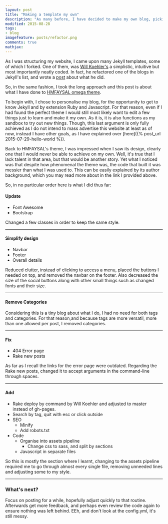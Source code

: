 ```yaml
---
layout: post
title: "Making a template my own"
description: "As many before, I have decided to make my own blog, picking a template was not easy, but it took longer to make it my own."
modified: 2015-08-28
tags:
- blog
imagefeature: posts/refactor.png
comments: true
mathjax:
---
```


As I was structuring my website, I came upon many Jekyll templates, some of which I forked.
One of them, was [Will Koehler's](http://willkoehler.net) a simplistic, intuitive but most importantly neatly coded.
In fact, he refactored one of the blogs in Jekyll's list, and wrote a [post](http://willkoehler.net/2014/08/26/save-50-hours-setting-up-your-jekyll-blog.html) about what he did.

So, in the same fashion, I took the long approach and this post is about what I have done to [HMFAYSAL omega theme](https://github.com/hmfaysal/hmfaysal-omega-theme).

To begin with, I chose to personalise my blog, for the opportunity to get to know Jekyll and by extension Ruby and Javascript.
For that reason, even if I had found the perfect theme I would still most likely want to edit a few things just to learn and make it my own.
As it is, it is also functions as my sandbox to try out new things.
Though, this last argument is only fully achieved as I do not intend to mass advertise this website at least as of now, instead I have other goals, as I have explained over [here]({% post_url 2015-07-29-hello-world %}).

Back to HMFAYSAL's theme, I was impressed when I saw its design, clearly one that I would never be able to achieve on my own.
Well, it's true that I lack talent in that area, but that would be another story.
Yet what I noticed was that despite how phenomenal the theme was, the code that built it was messier than what I was used to.
This can be easily explained by its author background, which you may read more about in the link I provided above.

So, in no particular order here is what I did thus far:

#### Update
+ Font Awesome
+ Bootstrap

Changed a few classes in order to keep the same style.


---

#### Simplify design
+ Navbar
+ Footer
+ Overall details

Reduced clutter, instead of clicking to access a menu, placed the buttons I needed on top, and removed the navbar on the footer.
Also decreased the size of the social buttons along with other small things such as changed fonts and their size.

---

#### Remove Categories

Considering this is a tiny blog about what I do, I had no need for both tags and categories.
For that reason,and because tags are more versatil, more than one allowed per post, I removed categories.

---

#### Fix
+ 404 Error page
+ Rake new posts

As far as I recall the links for the error page were outdated.
Regarding the Rake new posts, changed it to accept arguments in the command-line through spaces.

---

#### Add
+ Rake deploy by command by Will Koehler and adjusted to master instead of gh-pages.
+ Search by tag, quit with esc or click outside
+ SEO
  + Minify
  + Add robots.txt
+ Code
  + Organise into assets pipeline
    + Change css to sass, and split by sections
  + Javascript in separate files

So this is mostly the section where I learnt, changing to the assets pipeline required me to go through almost every single file, removing unneeded lines and adjusting some to my style.

---

### What's next?

Focus on posting for a while, hopefully adjust quickly to that routine.
Afterwards get more feedback, and perhaps even review the code again to ensure nothing was left behind. EEh, and don't look at the config.yml, it's still messy.


